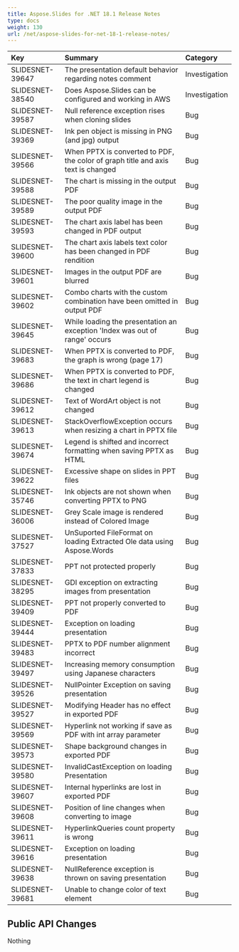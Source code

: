 ```yaml
---
title: Aspose.Slides for .NET 18.1 Release Notes
type: docs
weight: 130
url: /net/aspose-slides-for-net-18-1-release-notes/
---
```


|**Key**|**Summary**|**Category**|
| :- | :- | :- |
|SLIDESNET-39647|The presentation default behavior regarding notes comment|Investigation|
|SLIDESNET-38540|Does Aspose.Slides can be configured and working in AWS|Investigation|
|SLIDESNET-39587|Null reference exception rises when cloning slides|Bug|
|SLIDESNET-39369|Ink pen object is missing in PNG (and jpg) output|Bug|
|SLIDESNET-39566|When PPTX is converted to PDF, the color of graph title and axis text is changed|Bug|
|SLIDESNET-39588|The chart is missing in the output PDF|Bug|
|SLIDESNET-39589|The poor quality image in the output PDF|Bug|
|SLIDESNET-39593|The chart axis label has been changed in PDF output|Bug|
|SLIDESNET-39600|The chart axis labels text color has been changed in PDF rendition|Bug|
|SLIDESNET-39601|Images in the output PDF are blurred|Bug|
|SLIDESNET-39602|Combo charts with the custom combination have been omitted in output PDF|Bug|
|SLIDESNET-39645|While loading the presentation an exception 'Index was out of range' occurs|Bug|
|SLIDESNET-39683|When PPTX is converted to PDF, the graph is wrong (page 17)|Bug|
|SLIDESNET-39686|When PPTX is converted to PDF, the text in chart legend is changed|Bug|
|SLIDESNET-39612|Text of WordArt object is not changed|Bug|
|SLIDESNET-39613|StackOverflowException occurs when resizing a chart in PPTX file|Bug|
|SLIDESNET-39674|Legend is shifted and incorrect formatting when saving PPTX as HTML|Bug|
|SLIDESNET-39622|Excessive shape on slides in PPT files|Bug|
|SLIDESNET-35746|Ink objects are not shown when converting PPTX to PNG|Bug|
|SLIDESNET-36006|Grey Scale image is rendered instead of Colored Image|Bug|
|SLIDESNET-37527|UnSuported FileFormat on loading Extracted Ole data using Aspose.Words|Bug|
|SLIDESNET-37833|PPT not protected properly|Bug|
|SLIDESNET-38295|GDI exception on extracting images from presentation|Bug|
|SLIDESNET-39409|PPT not properly converted to PDF|Bug|
|SLIDESNET-39444|Exception on loading presentation|Bug|
|SLIDESNET-39483|PPTX to PDF number alignment incorrect|Bug|
|SLIDESNET-39497|Increasing memory consumption using Japanese characters|Bug|
|SLIDESNET-39526|NullPointer Exception on saving presentation|Bug|
|SLIDESNET-39527|Modifying Header has no effect in exported PDF|Bug|
|SLIDESNET-39569|Hyperlink not working if save as PDF with int array parameter|Bug|
|SLIDESNET-39573|Shape background changes in exported PDF|Bug|
|SLIDESNET-39580|InvalidCastException on loading Presentation|Bug|
|SLIDESNET-39607|Internal hyperlinks are lost in exported PDF|Bug|
|SLIDESNET-39608|Position of line changes when converting to image|Bug|
|SLIDESNET-39611|HyperlinkQueries count property is wrong|Bug|
|SLIDESNET-39616|Exception on loading presentation|Bug|
|SLIDESNET-39638|NullReference exception is thrown on saving presentation|Bug|
|SLIDESNET-39681|Unable to change color of text element|Bug|

## **Public API Changes**
Nothing

